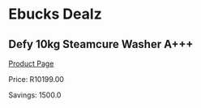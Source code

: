 
# Ebucks Dealz
## Defy 10kg Steamcure Washer A+++
[Product Page](https://www.ebucks.com/web/shop/productSelected.do?prodId=1158924720&catId=704984897)

Price: R10199.00

Savings: 1500.0


	